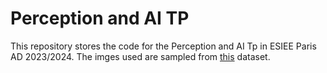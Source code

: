 # Perception and AI TP
This repository stores the code for the Perception and AI Tp in ESIEE Paris AD 2023/2024. The imges used are sampled from [this](https://sites.google.com/view/11khands) dataset. 